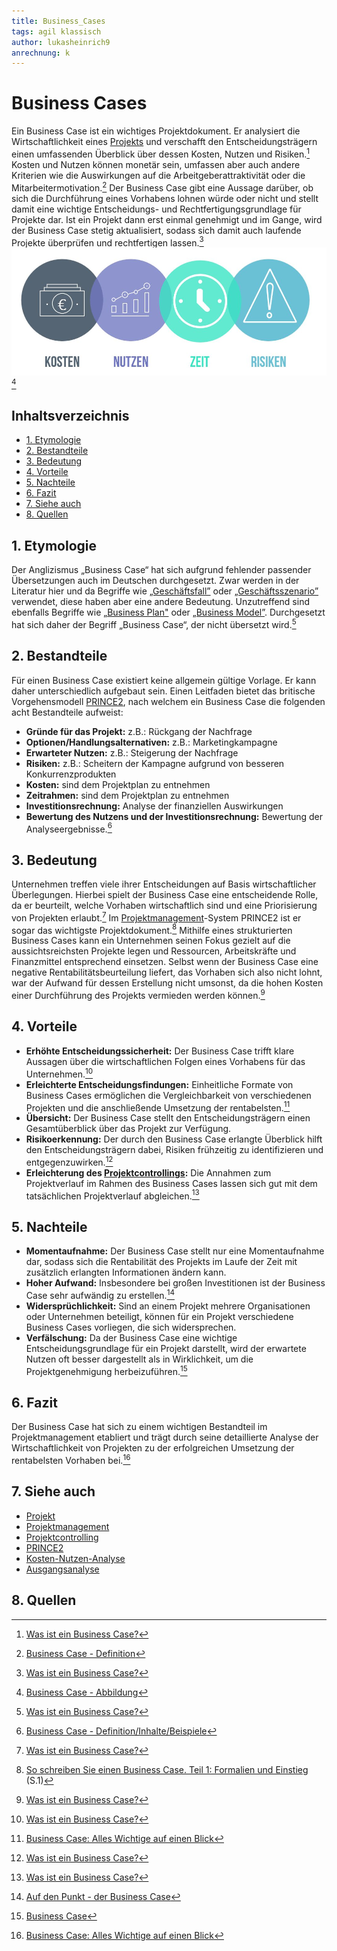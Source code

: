 ```yaml
---
title: Business_Cases
tags: agil klassisch
author: lukasheinrich9
anrechnung: k
---
```

# Business Cases
Ein Business Case ist ein wichtiges Projektdokument. Er analysiert die Wirtschaftlichkeit eines [Projekts](Projekt.md) und verschafft den Entscheidungsträgern einen umfassenden Überblick über dessen Kosten, Nutzen und Risiken.[^1]  Kosten und Nutzen können monetär sein, umfassen aber auch andere Kriterien wie die Auswirkungen auf die Arbeitgeberattraktivität oder die Mitarbeitermotivation.[^2]  Der Business Case gibt eine Aussage darüber, ob sich die Durchführung eines Vorhabens lohnen würde oder nicht und stellt damit eine wichtige Entscheidungs- und Rechtfertigungsgrundlage für Projekte dar. Ist ein Projekt dann erst einmal genehmigt und im Gange, wird der Business Case stetig aktualisiert, sodass sich damit auch laufende Projekte überprüfen und rechtfertigen lassen.[^1] 
![Business_Case_Abbildung](Business_Cases/Business_Case_Abbildung.jpg) [^3]

## Inhaltsverzeichnis
* [1. Etymologie](https://github.com/lukasheinrich9/ManagingProjectsSuccessfully.github.io/blob/main/kb/Business_Cases.md#1etymologie)
* [2. Bestandteile](https://github.com/lukasheinrich9/ManagingProjectsSuccessfully.github.io/blob/main/kb/Business_Cases.md#2bestandteile)
* [3. Bedeutung](https://github.com/lukasheinrich9/ManagingProjectsSuccessfully.github.io/blob/main/kb/Business_Cases.md#3bedeutung)
* [4. Vorteile](https://github.com/lukasheinrich9/ManagingProjectsSuccessfully.github.io/blob/main/kb/Business_Cases.md#4vorteile)
* [5. Nachteile](https://github.com/lukasheinrich9/ManagingProjectsSuccessfully.github.io/blob/main/kb/Business_Cases.md#5nachteile)
* [6. Fazit](https://github.com/lukasheinrich9/ManagingProjectsSuccessfully.github.io/blob/main/kb/Business_Cases.md#6fazit)
* [7. Siehe auch](https://github.com/lukasheinrich9/ManagingProjectsSuccessfully.github.io/blob/main/kb/Business_Cases.md#7-siehe-auch)
* [8. Quellen](https://github.com/lukasheinrich9/ManagingProjectsSuccessfully.github.io/blob/main/kb/Business_Cases.md#8-quellen)


## 1.	Etymologie
Der Anglizismus „Business Case“ hat sich aufgrund fehlender passender Übersetzungen auch im Deutschen durchgesetzt. Zwar werden in der Literatur hier und da Begriffe wie [„Geschäftsfall”](https://wirtschaftslexikon.gabler.de/definition/geschaeftsvorfaelle-35319) oder [„Geschäftsszenario”](https://www.netinbag.com/de/business/what-is-a-business-scenario.html) verwendet, diese haben aber eine andere Bedeutung. Unzutreffend sind ebenfalls Begriffe wie [„Business Plan"](https://wirtschaftslexikon.gabler.de/definition/businessplan-31252) oder [„Business Model”](https://wirtschaftslexikon.gabler.de/definition/geschaeftsmodell-52275). Durchgesetzt hat sich daher der Begriff „Business Case“, der nicht übersetzt wird.[^1] 


## 2.	Bestandteile
Für einen Business Case existiert keine allgemein gültige Vorlage. Er kann daher unterschiedlich aufgebaut sein. Einen Leitfaden bietet das britische Vorgehensmodell [PRINCE2](PRINCE2.md), nach welchem ein Business Case die folgenden acht Bestandteile aufweist:
* **Gründe für das Projekt:** z.B.: Rückgang der Nachfrage
* **Optionen/Handlungsalternativen:** z.B.: Marketingkampagne
* **Erwarteter Nutzen:** z.B.: Steigerung der Nachfrage
* **Risiken:** z.B.: Scheitern der Kampagne aufgrund von besseren Konkurrenzprodukten
* **Kosten:** sind dem Projektplan zu entnehmen
* **Zeitrahmen:** sind dem Projektplan zu entnehmen
* **Investitionsrechnung:** Analyse der finanziellen Auswirkungen
* **Bewertung des Nutzens und der Investitionsrechnung:** Bewertung der Analyseergebnisse.[^4] 


## 3.	Bedeutung
Unternehmen treffen viele ihrer Entscheidungen auf Basis wirtschaftlicher Überlegungen. Hierbei spielt der Business Case eine entscheidende Rolle, da er beurteilt, welche Vorhaben wirtschaftlich sind und eine Priorisierung von Projekten erlaubt.[^5] Im [Projektmanagement](Projektmanagement.md)-System PRINCE2 ist er sogar das wichtigste Projektdokument.[^6] Mithilfe eines strukturierten Business Cases kann ein Unternehmen seinen Fokus gezielt auf die aussichtsreichsten Projekte legen und Ressourcen, Arbeitskräfte und Finanzmittel entsprechend einsetzen. Selbst wenn der Business Case eine negative Rentabilitätsbeurteilung liefert, das Vorhaben sich also nicht lohnt, war der Aufwand für dessen Erstellung nicht umsonst, da die hohen Kosten einer Durchführung des Projekts vermieden werden können.[^5]  


## 4.	Vorteile 
* **Erhöhte Entscheidungssicherheit:** Der Business Case trifft klare Aussagen über die wirtschaftlichen Folgen eines Vorhabens für das Unternehmen.[^1] 
* **Erleichterte Entscheidungsfindungen:** Einheitliche Formate von Business Cases ermöglichen die Vergleichbarkeit von verschiedenen Projekten und die anschließende Umsetzung der rentabelsten.[^7] 
* **Übersicht:** Der Business Case stellt den Entscheidungsträgern einen Gesamtüberblick über das Projekt zur Verfügung.
* **Risikoerkennung:** Der durch den Business Case erlangte Überblick hilft den Entscheidungsträgern dabei, Risiken frühzeitig zu identifizieren und entgegenzuwirken.[^1]
* **Erleichterung des [Projektcontrollings](Projektcontrolling.md):** Die Annahmen zum Projektverlauf im Rahmen des Business Cases lassen sich gut mit dem tatsächlichen Projektverlauf abgleichen.[^5] 


## 5.	Nachteile 
* **Momentaufnahme:** Der Business Case stellt nur eine Momentaufnahme dar, sodass sich die Rentabilität des Projekts im Laufe der Zeit mit zusätzlich erlangten Informationen ändern kann.
* **Hoher Aufwand:** Insbesondere bei großen Investitionen ist der Business Case sehr aufwändig zu erstellen.[^8] 
* **Widersprüchlichkeit:** Sind an einem Projekt mehrere Organisationen oder Unternehmen beteiligt, können für ein Projekt verschiedene Business Cases vorliegen, die sich widersprechen.
* **Verfälschung:** Da der Business Case eine wichtige Entscheidungsgrundlage für ein Projekt darstellt, wird der erwartete Nutzen oft besser dargestellt als in Wirklichkeit, um die Projektgenehmigung herbeizuführen.[^9] 


## 6.	Fazit
Der Business Case hat sich zu einem wichtigen Bestandteil im Projektmanagement etabliert und trägt durch seine detaillierte Analyse der Wirtschaftlichkeit von Projekten zu der erfolgreichen Umsetzung der rentabelsten Vorhaben bei.[^7] 


## 7. Siehe auch

* [Projekt](Projekt.md)
* [Projektmanagement](Projektmanagement.md)
* [Projektcontrolling](Projektcontrolling.md)
* [PRINCE2](PRINCE2.md)
* [Kosten-Nutzen-Analyse](Kosten_Nutzen_Analyse.md)
* [Ausgangsanalyse](Ausgangsanalyse.md)


## 8. Quellen

[^1]: [Was ist ein Business Case?](https://www.microtool.de/wissen-online/was-ist-ein-business-case/)
[^2]: [Business Case - Definition](https://wirtschaftslexikon.gabler.de/definition/business-case-123490#definition)
[^3]: [Business Case - Abbildung](https://greenprojectsconsulting.com/wp-content/uploads/2021/07/Business_Case_4_Bubbles.jpg)
[^4]: [Business Case - Definition/Inhalte/Beispiele](https://www.projektmagazin.de/glossarterm/business-case)
[^5]: [Was ist ein Business Case?](https://t2informatik.de/wissen-kompakt/business-case/)
[^6]: [So schreiben Sie einen Business Case. Teil 1: Formalien und Einstieg](https://www.solutionmatrix.de/presse/projektmagazin_business_case_1.pdf) (S.1)
[^7]: [Business Case: Alles Wichtige auf einen Blick](https://projekte-leicht-gemacht.de/blog/methoden/projektstart/business-case/)
[^8]: [Auf den Punkt - der Business Case](https://www.youtube.com/watch?v=gCbXCawrT8k)
[^9]: [Business Case](https://www.projektmagazin.de/methoden/business-case)

